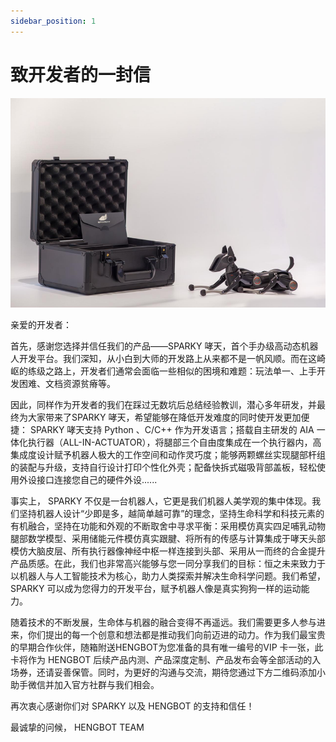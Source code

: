 ```yaml
---
sidebar_position: 1
---
```


# 致开发者的一封信

![sparky_little](./img/sparky_little.jpg)

亲爱的开发者：
 
首先，感谢您选择并信任我们的产品——SPARKY 哮天，首个手办级高动态机器人开发平台。我们深知，从小白到大师的开发路上从来都不是一帆风顺。而在这崎岖的练级之路上，开发者们通常会面临一些相似的困境和难题：玩法单一、上手开发困难、文档资源贫瘠等。

因此，同样作为开发者的我们在踩过无数坑后总结经验教训，潜心多年研发，并最终为大家带来了SPARKY 哮天，希望能够在降低开发难度的同时使开发更加便捷： SPARKY 哮天支持 Python 、C/C++ 作为开发语言；搭载自主研发的 AIA 一体化执行器（ALL-IN-ACTUATOR），将腿部三个自由度集成在一个执行器内，高集成度设计赋予机器人极大的工作空间和动作灵巧度；能够两颗螺丝实现腿部杆组的装配与升级，支持自行设计打印个性化外壳；配备快拆式磁吸背部盖板，轻松使用外设接口连接您自己的硬件外设......

事实上， SPARKY 不仅是一台机器人，它更是我们机器人美学观的集中体现。我们坚持机器人设计“少即是多，越简单越可靠”的理念，坚持生命科学和科技元素的有机融合，坚持在功能和外观的不断取舍中寻求平衡：采用模仿真实四足哺乳动物腿部数学模型、采用储能元件模仿真实跟腱、将所有的传感与计算集成于哮天头部模仿大脑皮层、所有执行器像神经中枢一样连接到头部、采用从一而终的合金提升产品质感。在此，我们也非常高兴能够与您一同分享我们的目标：恒之未来致力于以机器人与人工智能技术为核心，助力人类探索并解决生命科学问题。我们希望， SPARKY 可以成为您得力的开发平台，赋予机器人像是真实狗狗一样的运动能力。

随着技术的不断发展，生命体与机器的融合变得不再遥远。我们需要更多人参与进来，你们提出的每一个创意和想法都是推动我们向前迈进的动力。作为我们最宝贵的早期合作伙伴，随箱附送HENGBOT为您准备的具有唯一编号的VIP 卡一张，此卡将作为 HENGBOT 后续产品内测、产品深度定制、产品发布会等全部活动的入场券，还请妥善保管。同时，为更好的沟通与交流，期待您通过下方二维码添加小助手微信并加入官方社群与我们相会。

再次衷心感谢你们对 SPARKY 以及 HENGBOT 的支持和信任！
 
最诚挚的问候，
HENGBOT TEAM 
